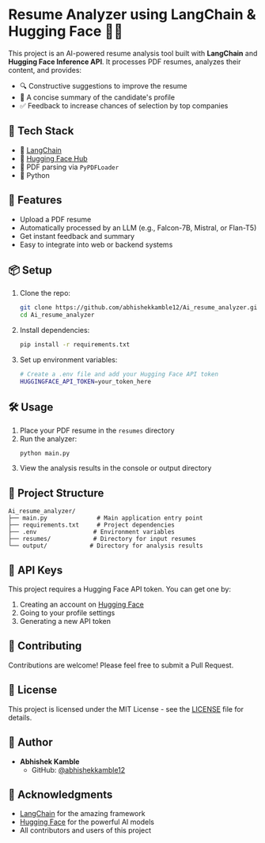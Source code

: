 # Resume Analyzer using LangChain & Hugging Face 🤖📄

This project is an AI-powered resume analysis tool built with **LangChain** and **Hugging Face Inference API**. It processes PDF resumes, analyzes their content, and provides:

- 🔍 Constructive suggestions to improve the resume
- 🧠 A concise summary of the candidate's profile
- ✅ Feedback to increase chances of selection by top companies

## 🔧 Tech Stack

- 🧠 [LangChain](https://www.langchain.com/)
- 🤗 [Hugging Face Hub](https://huggingface.co/)
- 📄 PDF parsing via `PyPDFLoader`
- 🐍 Python

## 🚀 Features

- Upload a PDF resume
- Automatically processed by an LLM (e.g., Falcon-7B, Mistral, or Flan-T5)
- Get instant feedback and summary
- Easy to integrate into web or backend systems

## 📦 Setup

1. Clone the repo:
   ```bash
   git clone https://github.com/abhishekkamble12/Ai_resume_analyzer.git
   cd Ai_resume_analyzer
   ```

2. Install dependencies:
   ```bash
   pip install -r requirements.txt
   ```

3. Set up environment variables:
   ```bash
   # Create a .env file and add your Hugging Face API token
   HUGGINGFACE_API_TOKEN=your_token_here
   ```

## 🛠️ Usage

1. Place your PDF resume in the `resumes` directory
2. Run the analyzer:
   ```bash
   python main.py
   ```
3. View the analysis results in the console or output directory

## 📝 Project Structure

```
Ai_resume_analyzer/
├── main.py              # Main application entry point
├── requirements.txt     # Project dependencies
├── .env                # Environment variables
├── resumes/            # Directory for input resumes
└── output/            # Directory for analysis results
```

## 🔑 API Keys

This project requires a Hugging Face API token. You can get one by:
1. Creating an account on [Hugging Face](https://huggingface.co/)
2. Going to your profile settings
3. Generating a new API token

## 🤝 Contributing

Contributions are welcome! Please feel free to submit a Pull Request.

## 📄 License

This project is licensed under the MIT License - see the [LICENSE](LICENSE) file for details.

## 👥 Author

- **Abhishek Kamble**
  - GitHub: [@abhishekkamble12](https://github.com/abhishekkamble12)

## 🙏 Acknowledgments

- [LangChain](https://www.langchain.com/) for the amazing framework
- [Hugging Face](https://huggingface.co/) for the powerful AI models
- All contributors and users of this project
